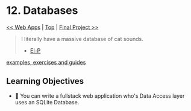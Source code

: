# 12. Databases

[&lt;&lt; Web Apps](web-apps.md) \| [Top](./) \| [Final Project &gt;&gt;](final-project/)

> I literally have a massive database of cat sounds.
>
> * [El-P](https://el-p.bandcamp.com/)

[examples, exercises and guides](https://github.com/HackYourFutureBelgium/databases)

## Learning Objectives

* 🐣 You can write a fullstack web application who's Data Access layer uses an SQLite Database.

